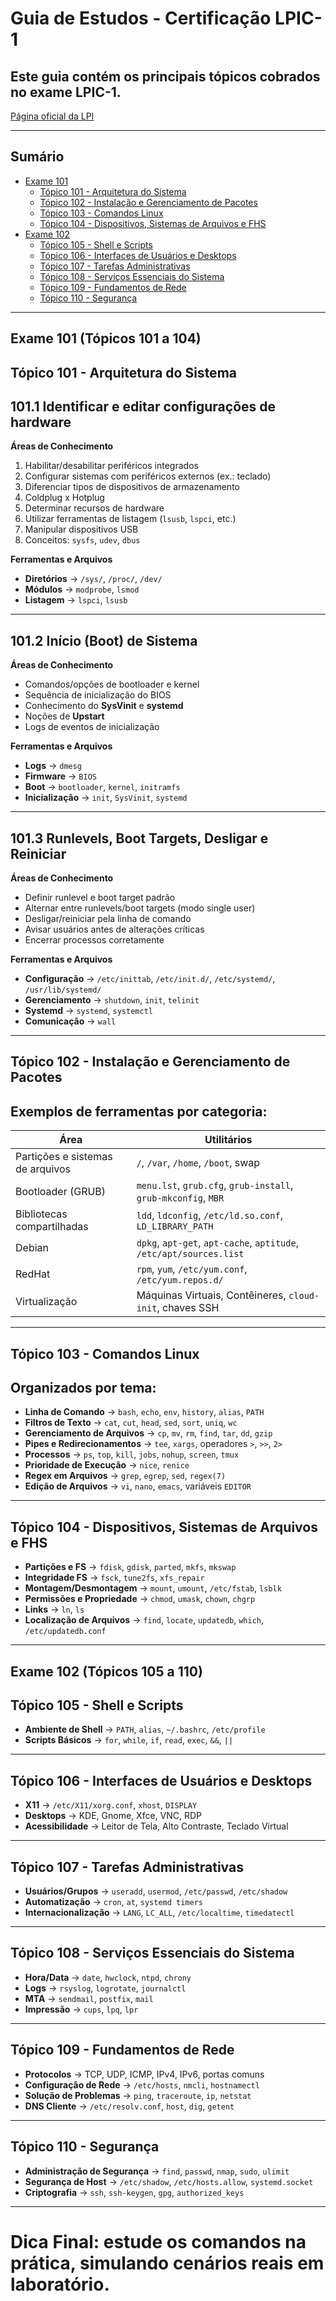 # Guia de Estudos - Certificação LPIC-1

## Este guia contém os principais tópicos cobrados no exame **LPIC-1**.

[Página oficial da LPI](https://www.lpi.org/pt-br/our-certifications/lpic-1-overview/)

---

## Sumário

- [Exame 101](#exame-101-topicos-101-a-104)
  - [Tópico 101 - Arquitetura do Sistema](#topico-101-arquitetura-do-sistema)
  - [Tópico 102 - Instalação e Gerenciamento de Pacotes](#topico-102-instalacao-e-gerenciamento-de-pacotes)
  - [Tópico 103 - Comandos Linux](#topico-103-comandos-linux)
  - [Tópico 104 - Dispositivos, Sistemas de Arquivos e FHS](#topico-104-dispositivos-sistemas-de-arquivos-e-fhs)
- [Exame 102](#exame-102-topicos-105-a-110)
  - [Tópico 105 - Shell e Scripts](#topico-105-shell-e-scripts)
  - [Tópico 106 - Interfaces de Usuários e Desktops](#topico-106-interfaces-de-usuarios-e-desktops)
  - [Tópico 107 - Tarefas Administrativas](#topico-107-tarefas-administrativas)
  - [Tópico 108 - Serviços Essenciais do Sistema](#topico-108-servicos-essenciais-do-sistema)
  - [Tópico 109 - Fundamentos de Rede](#topico-109-fundamentos-de-rede)
  - [Tópico 110 - Segurança](#topico-110-seguranca)

---

## Exame 101 (Tópicos 101 a 104)

## Tópico 101 - Arquitetura do Sistema

## 101.1 Identificar e editar configurações de hardware

**Áreas de Conhecimento**

1. Habilitar/desabilitar periféricos integrados  
2. Configurar sistemas com periféricos externos (ex.: teclado)  
3. Diferenciar tipos de dispositivos de armazenamento  
4. Coldplug x Hotplug  
5. Determinar recursos de hardware  
6. Utilizar ferramentas de listagem (`lsusb`, `lspci`, etc.)  
7. Manipular dispositivos USB  
8. Conceitos: `sysfs`, `udev`, `dbus`  

**Ferramentas e Arquivos**  

- **Diretórios** → `/sys/`, `/proc/`, `/dev/`  
- **Módulos** → `modprobe`, `lsmod`  
- **Listagem** → `lspci`, `lsusb`  


---

## 101.2 Início (Boot) de Sistema

**Áreas de Conhecimento**

- Comandos/opções de bootloader e kernel  
- Sequência de inicialização do BIOS  
- Conhecimento do **SysVinit** e **systemd**  
- Noções de **Upstart**  
- Logs de eventos de inicialização  

**Ferramentas e Arquivos**  

- **Logs** → `dmesg`  
- **Firmware** → `BIOS`  
- **Boot** → `bootloader`, `kernel`, `initramfs`  
- **Inicialização** → `init`, `SysVinit`, `systemd`  


---

## 101.3 Runlevels, Boot Targets, Desligar e Reiniciar

**Áreas de Conhecimento**

- Definir runlevel e boot target padrão  
- Alternar entre runlevels/boot targets (modo single user)  
- Desligar/reiniciar pela linha de comando  
- Avisar usuários antes de alterações críticas  
- Encerrar processos corretamente  

**Ferramentas e Arquivos**  

- **Configuração** → `/etc/inittab`, `/etc/init.d/`, `/etc/systemd/`, `/usr/lib/systemd/`  
- **Gerenciamento** → `shutdown`, `init`, `telinit`  
- **Systemd** → `systemd`, `systemctl`  
- **Comunicação** → `wall`  


---

## Tópico 102 - Instalação e Gerenciamento de Pacotes

## Exemplos de ferramentas por categoria:

| Área | Utilitários |
|------|-------------|
| Partições e sistemas de arquivos | `/`, `/var`, `/home`, `/boot`, swap |
| Bootloader (GRUB) | `menu.lst`, `grub.cfg`, `grub-install`, `grub-mkconfig`, `MBR` |
| Bibliotecas compartilhadas | `ldd`, `ldconfig`, `/etc/ld.so.conf`, `LD_LIBRARY_PATH` |
| Debian | `dpkg`, `apt-get`, `apt-cache`, `aptitude`, `/etc/apt/sources.list` |
| RedHat | `rpm`, `yum`, `/etc/yum.conf`, `/etc/yum.repos.d/` |
| Virtualização | Máquinas Virtuais, Contêineres, `cloud-init`, chaves SSH |

---

## Tópico 103 - Comandos Linux

## Organizados por tema:

- **Linha de Comando** → `bash`, `echo`, `env`, `history`, `alias`, `PATH`  
- **Filtros de Texto** → `cat`, `cut`, `head`, `sed`, `sort`, `uniq`, `wc`  
- **Gerenciamento de Arquivos** → `cp`, `mv`, `rm`, `find`, `tar`, `dd`, `gzip`  
- **Pipes e Redirecionamentos** → `tee`, `xargs`, operadores `>`, `>>`, `2>`  
- **Processos** → `ps`, `top`, `kill`, `jobs`, `nohup`, `screen`, `tmux`  
- **Prioridade de Execução** → `nice`, `renice`  
- **Regex em Arquivos** → `grep`, `egrep`, `sed`, `regex(7)`  
- **Edição de Arquivos** → `vi`, `nano`, `emacs`, variáveis `EDITOR`  

---

## Tópico 104 - Dispositivos, Sistemas de Arquivos e FHS

- **Partições e FS** → `fdisk`, `gdisk`, `parted`, `mkfs`, `mkswap`  
- **Integridade FS** → `fsck`, `tune2fs`, `xfs_repair`  
- **Montagem/Desmontagem** → `mount`, `umount`, `/etc/fstab`, `lsblk`  
- **Permissões e Propriedade** → `chmod`, `umask`, `chown`, `chgrp`  
- **Links** → `ln`, `ls`  
- **Localização de Arquivos** → `find`, `locate`, `updatedb`, `which`, `/etc/updatedb.conf`  

---

## Exame 102 (Tópicos 105 a 110)

## Tópico 105 - Shell e Scripts

- **Ambiente de Shell** → `PATH`, `alias`, `~/.bashrc`, `/etc/profile`  
- **Scripts Básicos** → `for`, `while`, `if`, `read`, `exec`, `&&`, `||`  

---

## Tópico 106 - Interfaces de Usuários e Desktops

- **X11** → `/etc/X11/xorg.conf`, `xhost`, `DISPLAY`  
- **Desktops** → KDE, Gnome, Xfce, VNC, RDP  
- **Acessibilidade** → Leitor de Tela, Alto Contraste, Teclado Virtual  

---

## Tópico 107 - Tarefas Administrativas

- **Usuários/Grupos** → `useradd`, `usermod`, `/etc/passwd`, `/etc/shadow`  
- **Automatização** → `cron`, `at`, `systemd timers`  
- **Internacionalização** → `LANG`, `LC_ALL`, `/etc/localtime`, `timedatectl`  

---

## Tópico 108 - Serviços Essenciais do Sistema

- **Hora/Data** → `date`, `hwclock`, `ntpd`, `chrony`  
- **Logs** → `rsyslog`, `logrotate`, `journalctl`  
- **MTA** → `sendmail`, `postfix`, `mail`  
- **Impressão** → `cups`, `lpq`, `lpr`  

---

## Tópico 109 - Fundamentos de Rede

- **Protocolos** → TCP, UDP, ICMP, IPv4, IPv6, portas comuns  
- **Configuração de Rede** → `/etc/hosts`, `nmcli`, `hostnamectl`  
- **Solução de Problemas** → `ping`, `traceroute`, `ip`, `netstat`  
- **DNS Cliente** → `/etc/resolv.conf`, `host`, `dig`, `getent`  

---

## Tópico 110 - Segurança

- **Administração de Segurança** → `find`, `passwd`, `nmap`, `sudo`, `ulimit`  
- **Segurança de Host** → `/etc/shadow`, `/etc/hosts.allow`, `systemd.socket`  
- **Criptografia** → `ssh`, `ssh-keygen`, `gpg`, `authorized_keys`  

---

#  **Dica Final**: estude os comandos na prática, simulando cenários reais em laboratório.


